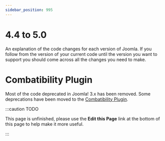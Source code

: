 ```yaml
---
sidebar_position: 995
---
```


4.4 to 5.0
==========
An explanation of the code changes for each version of Joomla.
If you follow from the version of your current code until the version you want
to support you should come across all the changes you need to make.

# Combatibility Plugin

Most of the code deprecated in Joomla! 3.x has been removed. Some deprecations have been moved
to the [Combatibility Plugin](combat-plugin.md).


:::caution TODO

This page is unfinished, please use the **Edit this Page** link at the bottom of this page to help make it more useful.

:::
